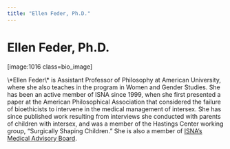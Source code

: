 ```yaml
---
title: "Ellen Feder, Ph.D."
---
```


# Ellen Feder, Ph.D.

<p>[image:1016 class=bio_image]  </p>

<p>\*Ellen Feder\* is Assistant Professor of Philosophy at American University, where she also teaches in the program in Women and Gender Studies. She has been an active member of <span class="caps">ISNA</span> since 1999, when she first presented a paper at the American Philosophical Association that considered the failure of bioethicists to intervene in the medical management of intersex. She has since published work resulting from interviews she conducted with parents of children with intersex, and was a member of the Hastings Center working group, &#8220;Surgically Shaping Children.&#8221; She is also a member of <a href="http://www.isna.org/about/medicalboard/"><span class="caps">ISNA</span>&#8217;s Medical Advisory Board</a>.</p>